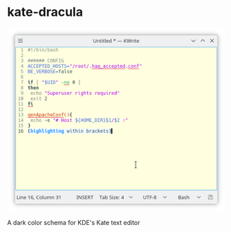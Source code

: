 # kate-dracula
![alt text](https://github.com/nortexoid/kate-lemon/blob/master/Screenshot.png)

A dark color schema for KDE's Kate text editor
